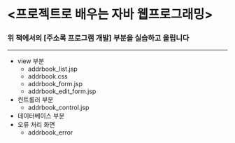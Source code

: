 
# <프로젝트로 배우는 자바 웹프로그래밍>

### 위 책에서의 [주소록 프로그램 개발] 부분을 실습하고 올립니다
---
+ view 부분
  - addrbook_list.jsp
  - addrbook.css
  - addrbook_form.jsp
  - addrbook_edit_form.jsp
+ 컨트롤러 부분
  - addrbook_control.jsp
+ 데이터베이스 부분
+ 오류 처리 화면
  - addrbook_error
